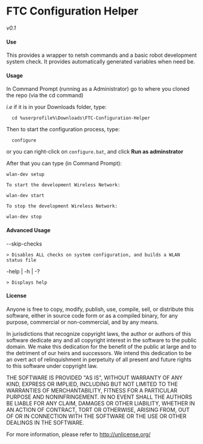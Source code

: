 # FTC Configuration Helper
*v0.1*

#### Use
This provides a wrapper to netsh commands and a basic robot 
development system check. It provides automatically generated
variables when need be.

#### Usage
  In Command Prompt (running as a Administrator) go to where you cloned the repo (via the cd command)
  
  *i.e* if it is in your Downloads folder, type:
  ```Batchfile
	cd %userprofile%\Downloads\FTC-Configuration-Helper
  ```
  
  Then to start the configuration process, type:
  ```Batchfile
	configure
   ```
   
   or you can right-click on `configure.bat`, and click **Run as adminstrator**
   
   After that you can type (in Command Prompt):
   
	wlan-dev setup
	
	To start the development Wireless Network:
	
	wlan-dev start
	
	To stop the development Wireless Network:
	
	wlan-dev stop
	
#### Advanced Usage
 --skip-checks
 
	> Disables ALL checks on system configuration, and builds a WLAN status file

 -help | -h | -?
 
	> Displays help

#### License
Anyone is free to copy, modify, publish, use, compile, sell, or
distribute this software, either in source code form or as a compiled
binary, for any purpose, commercial or non-commercial, and by any
means.

In jurisdictions that recognize copyright laws, the author or authors
of this software dedicate any and all copyright interest in the
software to the public domain. We make this dedication for the benefit
of the public at large and to the detriment of our heirs and
successors. We intend this dedication to be an overt act of
relinquishment in perpetuity of all present and future rights to this
software under copyright law.

THE SOFTWARE IS PROVIDED "AS IS", WITHOUT WARRANTY OF ANY KIND,
EXPRESS OR IMPLIED, INCLUDING BUT NOT LIMITED TO THE WARRANTIES OF
MERCHANTABILITY, FITNESS FOR A PARTICULAR PURPOSE AND NONINFRINGEMENT.
IN NO EVENT SHALL THE AUTHORS BE LIABLE FOR ANY CLAIM, DAMAGES OR
OTHER LIABILITY, WHETHER IN AN ACTION OF CONTRACT, TORT OR OTHERWISE,
ARISING FROM, OUT OF OR IN CONNECTION WITH THE SOFTWARE OR THE USE OR
OTHER DEALINGS IN THE SOFTWARE.

For more information, please refer to <http://unlicense.org/>